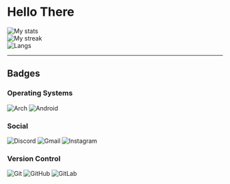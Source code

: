 # Hello There

![My stats](https://github-readme-stats.vercel.app/api?username=DemonKingSwarn&theme=dracula&show_icons=true)  
![My streak](https://github-readme-streak-stats.herokuapp.com/?user=DemonKingSwarn&theme=dracula&hide_border=false)<br/>
![Langs](https://github-readme-stats.vercel.app/api/top-langs/?username=DemonKingSwarn&theme=dracula&hide_border=false&include_all_commits=false&count_private=false&layout=compact)
<hr>

## Badges

### Operating Systems

![Arch](https://img.shields.io/badge/Arch%20Linux-1793D1?logo=arch-linux&logoColor=fff&style=for-the-badge)
![Android](https://img.shields.io/badge/Android-3DDC84?style=for-the-badge&logo=android&logoColor=white)

### Social

![Discord](https://img.shields.io/badge/Discord-%235865F2.svg?style=for-the-badge&logo=discord&logoColor=white)
![Gmail](https://img.shields.io/badge/Gmail-D14836?style=for-the-badge&logo=gmail&logoColor=white)
![Instagram](https://img.shields.io/badge/Instagram-%23E4405F.svg?style=for-the-badge&logo=Instagram&logoColor=white)

### Version Control

![Git](https://img.shields.io/badge/git-%23F05033.svg?style=for-the-badge&logo=git&logoColor=white)
![GitHub](https://img.shields.io/badge/github-%23121011.svg?style=for-the-badge&logo=github&logoColor=white)
![GitLab](https://img.shields.io/badge/gitlab-%23181717.svg?style=for-the-badge&logo=gitlab&logoColor=white)

